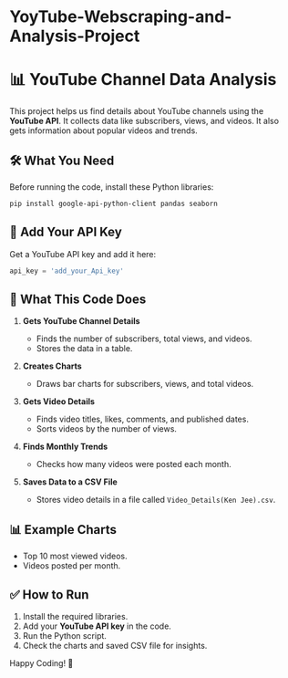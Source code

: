 # YoyTube-Webscraping-and-Analysis-Project

# 📊 YouTube Channel Data Analysis  

This project helps us find details about YouTube channels using the **YouTube API**. It collects data like subscribers, views, and videos. It also gets information about popular videos and trends.  

## 🛠 What You Need  

Before running the code, install these Python libraries:  

```bash
pip install google-api-python-client pandas seaborn
```

## 🔑 Add Your API Key  

Get a YouTube API key and add it here:  

```python
api_key = 'add_your_Api_key'
```

## 📌 What This Code Does  

1. **Gets YouTube Channel Details**  
   - Finds the number of subscribers, total views, and videos.  
   - Stores the data in a table.  

2. **Creates Charts**  
   - Draws bar charts for subscribers, views, and total videos.  

3. **Gets Video Details**  
   - Finds video titles, likes, comments, and published dates.  
   - Sorts videos by the number of views.  

4. **Finds Monthly Trends**  
   - Checks how many videos were posted each month.  

5. **Saves Data to a CSV File**  
   - Stores video details in a file called `Video_Details(Ken Jee).csv`.  

## 📊 Example Charts  

- Top 10 most viewed videos.  
- Videos posted per month.  

## ✅ How to Run  

1. Install the required libraries.  
2. Add your **YouTube API key** in the code.  
3. Run the Python script.  
4. Check the charts and saved CSV file for insights.  

Happy Coding! 🚀
